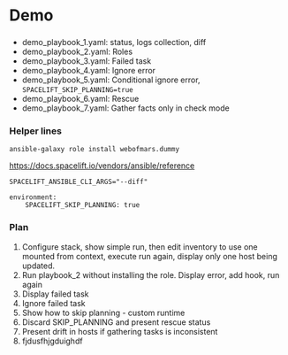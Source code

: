 # Demo

###
- demo_playbook_1.yaml: status, logs collection, diff
- demo_playbook_2.yaml: Roles
- demo_playbook_3.yaml: Failed task
- demo_playbook_4.yaml: Ignore error
- demo_playbook_5.yaml: Conditional ignore error, `SPACELIFT_SKIP_PLANNING=true`
- demo_playbook_6.yaml: Rescue
- demo_playbook_7.yaml: Gather facts only in check mode


### Helper lines
```
ansible-galaxy role install webofmars.dummy
```

https://docs.spacelift.io/vendors/ansible/reference
```
SPACELIFT_ANSIBLE_CLI_ARGS="--diff"
```

```
environment:
    SPACELIFT_SKIP_PLANNING: true
```

### Plan
1. Configure stack, show simple run, then edit inventory to use one mounted from context, execute run again, display only one host being updated.
2. Run playbook_2 without installing the role. Display error, add hook, run again
3. Display failed task
4. Ignore failed task
5. Show how to skip planning - custom runtime
6. Discard SKIP_PLANNING and present rescue status
7. Present drift in hosts if gathering tasks is inconsistent
8. fjdusfhjgduighdf

